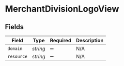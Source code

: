 # MerchantDivisionLogoView


## Fields

| Field              | Type               | Required           | Description        |
| ------------------ | ------------------ | ------------------ | ------------------ |
| `domain`           | *string*           | :heavy_minus_sign: | N/A                |
| `resource`         | *string*           | :heavy_minus_sign: | N/A                |